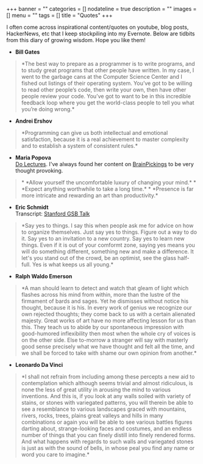 +++
banner = ""
categories = []
nodateline = true
description = ""
images = []
menu = ""
tags = []
title = "Quotes"
+++

I often come across inspirational content/quotes on youtube, blog posts, HackerNews, etc that I keep stockpiling into my Evernote. Below are tidbits from this diary of growing wisdom. Hope you like them!


* **Bill Gates**<br>
<blockquote>
 *The best way to prepare as a programmer is to write programs, and to study great programs that other people have written. In my case, I went to the garbage cans at the Computer Science Center and I fished out listings of their operating system. You’ve got to be willing to read other people’s code, then write your own, then have other people review your code. You’ve got to want to be in this incredible feedback loop where you get the world-class people to tell you what you’re doing wrong.*
</blockquote>

* **Andrei Ershov**<br>
<blockquote> *Programming can give us both intellectual and emotional satisfaction, because it is a real achievement to master complexity and to establish a system of consistent rules.*
</blockquote>

* **Maria Popova**<br>
<a href="https://www.youtube.com/watch?v=arq4x4WDYvM">Do Lectures</a>.  I've always found her content on [BrainPickings](http://brainpickings.org/) to be very thought provoking.<br>
<blockquote>
  * *Allow yourself the uncomfortable luxury of changing your mind.*
  * *Expect anything worthwhile to take a long time.*
  * *Presence is far more intricate and rewarding an art than productivity.*
</blockquote>

 * **Eric Schmidt**<br>
  Transcript: <a href="https://www.youtube.com/watch?v=Bh804pcy5sc&t=1014s"> Stanford GSB Talk </a>
  <blockquote> *Say yes to things. I say this when people ask me for advice on how to organize themselves. Just say yes to things. Figure out a way to do it. Say yes to an   invitation to a new country. Say yes to learn new things. Even if it is out of your comformt zone, saying yes means you will do something different, something new and make a difference. It let's you stand out of the crowd, be an optimist, see the glass half-full. Yes is what keeps us all young.*
  </blockquote>

 * **Ralph Waldo Emerson**<br>
 <blockquote> *A man should learn to detect and watch that gleam of light which flashes across his mind from within, more than the lustre of the firmament of bards and sages. Yet he dismisses without notice his thought, because it is his. In every work of genius we recognize our own rejected thoughts; they come back to us with a certain alienated majesty. Great works of art have no more affecting lesson for us than this. They teach us to abide by our spontaneous impression with good-humored inflexibility then most when the whole cry of voices is on the other side. Else to-morrow a stranger will say with masterly good sense precisely what we have thought and felt all the time, and we shall be forced to take with shame our own opinion from another.*
 </blockquote>

 * **Leonardo Da Vinci** <br>
 <blockquote>
  *I shall not refrain from including among these percepts a new aid to contemplation which although seems trivial and almost ridiculous, is none the less of great utility in arousing the mind to various inventions. And this is, if you look at any walls soiled with variety of stains, or stones with variegated patterns, you will therein be able to see a resemblance to various landscapes graced with mountains, rivers, rocks, trees, plains great valleys and hills in many combinations or again you will be able to see various battles figures darting about, strange-looking faces and costumes, and an endless number of things that you can finely distill into finely rendered forms. And what happens with regards to such walls and variegated stones is just as with the sound of bells, in whose peal you find any name or word you care to imagine.*
  </blockquote>
